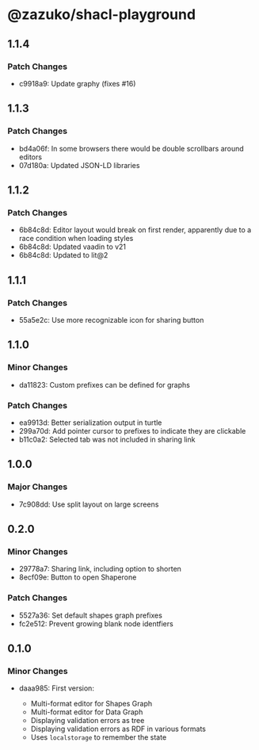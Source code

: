 # @zazuko/shacl-playground

## 1.1.4

### Patch Changes

- c9918a9: Update graphy (fixes #16)

## 1.1.3

### Patch Changes

- bd4a06f: In some browsers there would be double scrollbars around editors
- 07d180a: Updated JSON-LD libraries

## 1.1.2

### Patch Changes

- 6b84c8d: Editor layout would break on first render, apparently due to a race condition when loading styles
- 6b84c8d: Updated vaadin to v21
- 6b84c8d: Updated to lit@2

## 1.1.1

### Patch Changes

- 55a5e2c: Use more recognizable icon for sharing button

## 1.1.0

### Minor Changes

- da11823: Custom prefixes can be defined for graphs

### Patch Changes

- ea9913d: Better serialization output in turtle
- 299a70d: Add pointer cursor to prefixes to indicate they are clickable
- b11c0a2: Selected tab was not included in sharing link

## 1.0.0

### Major Changes

- 7c908dd: Use split layout on large screens

## 0.2.0

### Minor Changes

- 29778a7: Sharing link, including option to shorten
- 8ecf09e: Button to open Shaperone

### Patch Changes

- 5527a36: Set default shapes graph prefixes
- fc2e512: Prevent growing blank node identfiers

## 0.1.0

### Minor Changes

- daaa985: First version:

  - Multi-format editor for Shapes Graph
  - Multi-format editor for Data Graph
  - Displaying validation errors as tree
  - Displaying validation errors as RDF in various formats
  - Uses `localstorage` to remember the state
